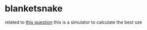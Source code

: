# blanketsnake

related to [this question](https://puzzling.stackexchange.com/questions/2693/a-blanket-for-my-baby-snake/2720#2720) this is a simulator to calculate the best sze
